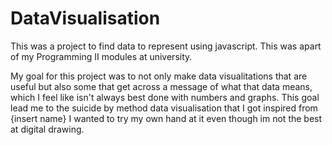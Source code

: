 # DataVisualisation
This was a project to find data to represent using javascript. This was apart of my Programming II modules at university.

My goal for this project was to not only make data visualitations that are useful but also some that get across a message of what that data means, which I feel like isn't always best done with numbers and graphs. This goal lead me to the suicide by method data visualisation that I got inspired from {insert name} I wanted to try my own hand at it even though im not the best at digital drawing.